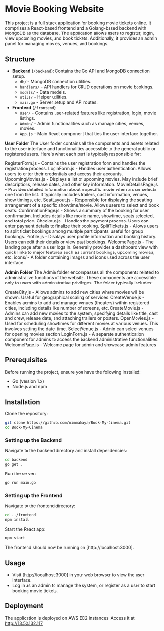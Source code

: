 # Movie Booking Website

This project is a full stack application for booking movie tickets online. It comprises a React-based frontend and a Golang-based backend with MongoDB as the database. The application allows users to register, login, view upcoming movies, and book tickets. Additionally, it provides an admin panel for managing movies, venues, and bookings.

## Structure

- **Backend** (`/backend`): Contains the Go API and MongoDB connection setup.
  - `db/` - MongoDB connection utilities.
  - `handlers/` - API handlers for CRUD operations on movie bookings.
  - `models/` - Data models.
  - `utils/` - Helper utilities.
  - `main.go` - Server setup and API routes.
- **Frontend** (`/frontend`):
  - `User/` - Contains user-related features like registration, login, movie listings.
  - `Admin/` - Admin functionalities such as manage cities, venues, movies.
  - `App.js` - Main React component that ties the user interface together.

**User Folder**
The User folder contains all the components and assets related to the user interface and functionalities accessible to the general public or registered users. Here's what each part is typically responsible for:

RegisterForm.js - Contains the user registration form and handles the registration process.
LoginForm.js - Handles user authentication. Allows users to enter their credentials and access their accounts.
UpcomingMovies.js - Displays a list of upcoming movies. May include brief descriptions, release dates, and other key information.
MovieDetailsPage.js - Provides detailed information about a specific movie when a user selects one from the list. It typically includes trailers, cast information, venues, show timings, etc.
SeatLayout.js - Responsible for displaying the seating arrangement of a specific showtime/movie. Allows users to select and book seats.
ConfirmationPage.js - Shows a summary of the booking for user confirmation. Includes details like movie name, showtime, seats selected, and total price.
Checkout.js - Handles the payment process. Users can enter payment details to finalize their booking.
SplitTickets.js - Allows users to split ticket bookings among multiple participants, useful for group bookings.
Profile.js - Displays user profile information and booking history. Users can edit their details or view past bookings.
WelcomePage.js - The landing page after a user logs in. Generally provides a dashboard view with quick links to major features such as current bookings, upcoming movies, etc.
icons/ - A folder containing images and icons used across the user interface.

**Admin Folder**
The Admin folder encompasses all the components related to administrative functions of the website. These components are accessible only to users with administrative privileges. The folder typically includes:

CreateCity.js - Allows admins to add new cities where movies will be shown. Useful for geographical scaling of services.
CreateVenue.js - Enables admins to add and manage venues (theaters) within registered cities, including details like number of screens, etc.
CreateMovie.js - Admins can add new movies to the system, specifying details like title, cast and crew, release date, and attaching trailers or posters.
OpenMovies.js - Used for scheduling showtimes for different movies at various venues. This involves setting the date, time.
SelectVenue.js - Admin can select venues for opening movies section
LoginForm.js - A separate authentication component for admins to access the backend administrative functionalities.
WelcomePage.js - Welcome page for admin and showcase admin features

## Prerequisites

Before running the project, ensure you have the following installed:
- Go (version 1.x)
- Node.js and npm

## Installation

Clone the repository:

```bash
git clone https://github.com/nimmakaya/Book-My-Cinema.git
cd Book-My-Cinema
```

### Setting up the Backend

Navigate to the backend directory and install dependencies:

```bash
cd backend
go get .
```

Run the server:

```bash
go run main.go
```

### Setting up the Frontend

Navigate to the frontend directory:

```bash
cd ../frontend
npm install
```

Start the React app:

```bash
npm start
```

The frontend should now be running on [http://localhost:3000].

## Usage

- Visit [http://localhost:3000] in your web browser to view the user interface.
- Log in as an admin to manage the system, or register as a user to start booking movie tickets.

## Deployment

The application is deployed on AWS EC2 instances. 
Access it at http://13.53.132.117
